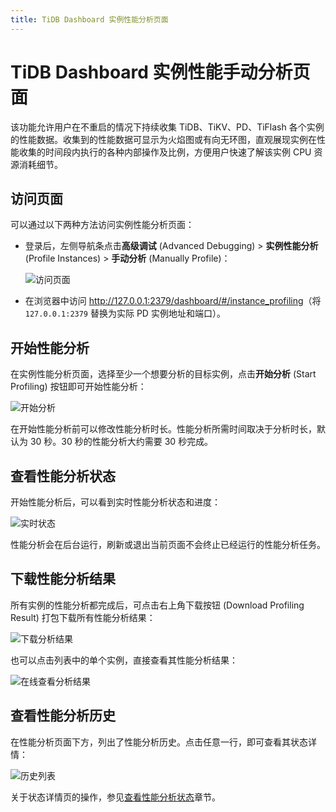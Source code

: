 ```yaml
---
title: TiDB Dashboard 实例性能分析页面
---
```


# TiDB Dashboard 实例性能手动分析页面

该功能允许用户在不重启的情况下持续收集 TiDB、TiKV、PD、TiFlash 各个实例的性能数据。收集到的性能数据可显示为火焰图或有向无环图，直观展现实例在性能收集的时间段内执行的各种内部操作及比例，方便用户快速了解该实例 CPU 资源消耗细节。

## 访问页面

可以通过以下两种方法访问实例性能分析页面：

- 登录后，左侧导航条点击**高级调试** (Advanced Debugging) > **实例性能分析** (Profile Instances) > **手动分析** (Manually Profile)：

  ![访问页面](https://docs-download.pingcap.com/media/images/docs-cn/dashboard/dashboard-profiling-access.png)

- 在浏览器中访问 <http://127.0.0.1:2379/dashboard/#/instance_profiling>（将 `127.0.0.1:2379` 替换为实际 PD 实例地址和端口）。

## 开始性能分析

在实例性能分析页面，选择至少一个想要分析的目标实例，点击**开始分析** (Start Profiling) 按钮即可开始性能分析：

![开始分析](https://docs-download.pingcap.com/media/images/docs-cn/dashboard/dashboard-profiling-start.png)

在开始性能分析前可以修改性能分析时长。性能分析所需时间取决于分析时长，默认为 30 秒。30 秒的性能分析大约需要 30 秒完成。

## 查看性能分析状态

开始性能分析后，可以看到实时性能分析状态和进度：

![实时状态](https://docs-download.pingcap.com/media/images/docs-cn/dashboard/dashboard-profiling-view-progress.png)

性能分析会在后台运行，刷新或退出当前页面不会终止已经运行的性能分析任务。

## 下载性能分析结果

所有实例的性能分析都完成后，可点击右上角下载按钮 (Download Profiling Result) 打包下载所有性能分析结果：

![下载分析结果](https://docs-download.pingcap.com/media/images/docs-cn/dashboard/dashboard-profiling-download.png)

也可以点击列表中的单个实例，直接查看其性能分析结果：

![在线查看分析结果](https://docs-download.pingcap.com/media/images/docs-cn/dashboard/dashboard-profiling-view-single.png)

## 查看性能分析历史

在性能分析页面下方，列出了性能分析历史。点击任意一行，即可查看其状态详情：

![历史列表](https://docs-download.pingcap.com/media/images/docs-cn/dashboard/dashboard-profiling-history.png)

关于状态详情页的操作，参见[查看性能分析状态](#查看性能分析状态)章节。
